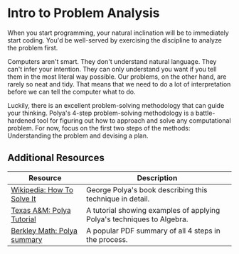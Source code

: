 # Intro to Problem Analysis

When you start programming, your natural inclination will be to immediately start coding. You'd be well-served by exercising the discipline to analyze the problem first.

Computers aren't smart. They don't understand natural language. They can't infer your intention. They can only understand you want if you tell them in the most literal way possible. Our problems, on the other hand, are rarely so neat and tidy. That means that we need to do a lot of interpretation before we can tell the computer what to do.

Luckily, there is an excellent problem-solving methodology that can guide your thinking. Polya's 4-step problem-solving methodology is a battle-hardened tool for figuring out how to approach and solve any computational problem. For now, focus on the first two steps of the methods: Understanding the problem and devising a plan.

## Additional Resources

| Resource | Description |
| --- | --- |
| [Wikipedia: How To Solve It](https://en.wikipedia.org/wiki/How_to_Solve_It) | George Polya's book describing this technique in detail. |
| [Texas A&M: Polya Tutorial](https://www.wtamu.edu/academic/anns/mps/math/mathlab/int_algebra/int_alg_tut8_probsol.htm) | A tutorial showing examples of applying Polya's techniques to Algebra. |
| [Berkley Math: Polya summary](https://math.berkeley.edu/~gmelvin/polya.pdf) | A popular PDF summary of all 4 steps in the process. |
